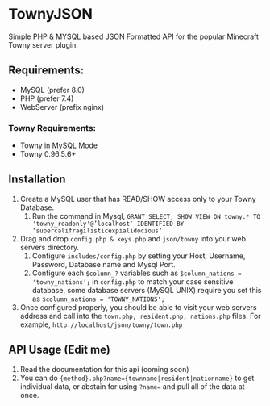 # TownyJSON
Simple PHP &amp; MYSQL based JSON Formatted API for the popular Minecraft Towny server plugin.

## Requirements: 
* MySQL (prefer 8.0)
* PHP (prefer 7.4)
* WebServer (prefix nginx)

### Towny Requirements:
* Towny in MySQL Mode
* Towny 0.96.5.6+

## Installation
1. Create a MySQL user that has READ/SHOW access only to your Towny Database.
   1. Run the command in Mysql, `GRANT SELECT, SHOW VIEW ON towny.* TO 'towny_readonly'@’localhost′ IDENTIFIED BY ‘supercalifragilisticexpialidocious‘`
2. Drag and drop `config.php & keys.php` and `json/towny` into your web servers directory.
   1. Configure `includes/config.php` by setting your Host, Username, Password, Database name and Mysql Port.
   2. Configure each `$column_?` variables such as `$column_nations = 'towny_nations';` in `config.php` to match your case sensitive database, some database servers (MySQL UNIX) require you set this as `$column_nations = 'TOWNY_NATIONS';`
3. Once configured properly, you should be able to visit your web servers address and call into the `town.php, resident.php, nations.php` files. For example, `http://localhost/json/towny/town.php`

## API Usage (Edit me)
1. Read the documentation for this api (coming soon)
2. You can do `{method}.php?name={townname|resident|nationname}` to get individual data, or abstain for using `?name=` and pull all of the data at once.
